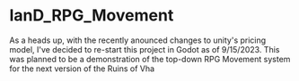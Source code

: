 # IanD_RPG_Movement
 As a heads up, with the recently anounced changes to unity's pricing model, I've decided to re-start this project in Godot as of 9/15/2023.
 This was planned to be a demonstration of the top-down RPG Movement system for the next version of the Ruins of Vha
